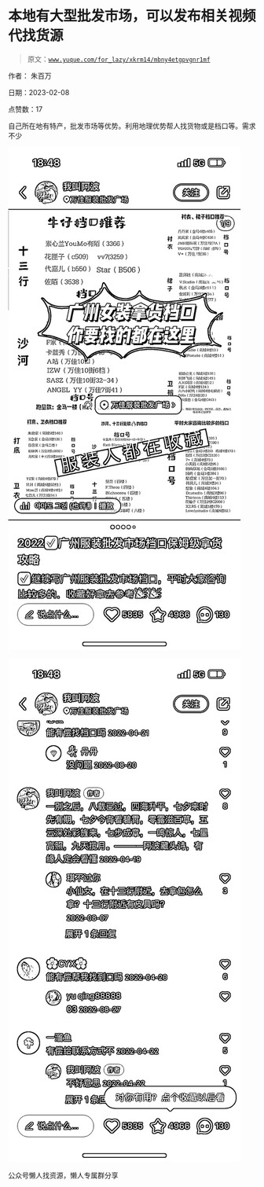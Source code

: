 # 本地有大型批发市场，可以发布相关视频代找货源

> 原文：[`www.yuque.com/for_lazy/xkrm14/mbny4etgpvgnr1mf`](https://www.yuque.com/for_lazy/xkrm14/mbny4etgpvgnr1mf)



作者： 朱百万



日期：2023-02-08



点赞数：17

<ne-hole id="ua0f4e9d6" data-lake-id="ua0f4e9d6">

自己所在地有特产，批发市场等优势。利用地理优势帮人找货物或是档口等。需求不少



![](img/04394fb64a08824e6419cf0e90b83263.png)



![](img/fbc782f87ec90643cb6e1d12989a3997.png)

<ne-hole id="ua68be408" data-lake-id="ua68be408">

公众号懒人找资源，懒人专属群分享

</ne-hole></ne-hole>